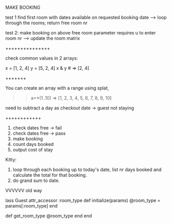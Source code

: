 

MAKE BOOKING

test 1  find first room with dates available on requested booking date
  --> loop through the rooms; return free room nr

test 2: make booking on above free room
  parameter requires u to enter room nr
  --> update the room matrix
  
  +++++++++++++++
  
check common values in 2 arrays:

x = [1, 2, 4]
y = [5, 2, 4]
x & y # => [2, 4]


+++++++

You can create an array with a range using splat,

>> a=*(1..10)
=> [1, 2, 3, 4, 5, 6, 7, 8, 9, 10]


need to subtract a day as checkout date -> guest not staying

++++++++++++











1. check dates free  -> fail
2. check dates free  -> pass
3. make booking
4. count days booked
5. output cost of stay




Kitty:

1. loop through each booking up to today's date, 
    list nr days booked and calculate the total for that booking.
2. do grand sum to date.
    
































VVVVVV
old way

lass Guest
  attr_accessor :room_type
  def initialize(params)
    @room_type = params[:room_type]
  end

  def get_room_type
    @room_type
  end
end

